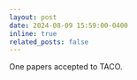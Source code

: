 ```yaml
---
layout: post
date: 2024-08-09 15:59:00-0400
inline: true
related_posts: false
---
```


One papers accepted to TACO.
